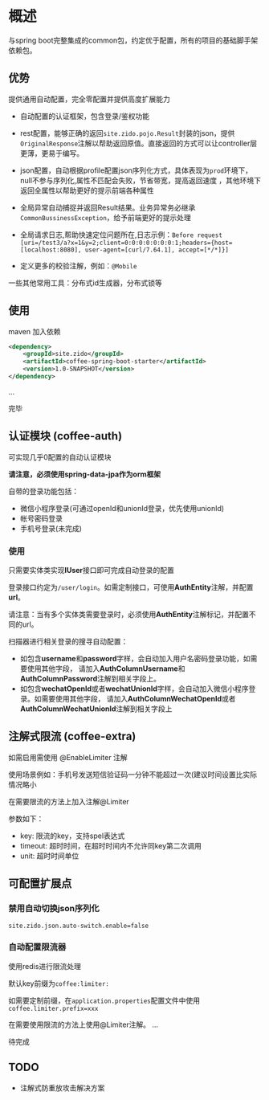 # 概述

与spring boot完整集成的common包，约定优于配置，所有的项目的基础脚手架依赖包。

## 优势

提供通用自动配置，完全零配置并提供高度扩展能力

* 自动配置的认证框架，包含登录/鉴权功能

* rest配置，能够正确的返回`site.zido.pojo.Result`封装的json，提供`OriginalResponse`注解以帮助返回原值。直接返回的方式可以让controller层更薄，更易于编写。

* json配置，自动根据profile配置json序列化方式，具体表现为`prod`环境下，null不参与序列化,属性不匹配会失败，节省带宽，提高返回速度
，其他环境下返回全属性以帮助更好的提示前端各种属性

* 全局异常自动捕捉并返回Result结果。业务异常务必继承`CommonBussinessException`，给予前端更好的提示处理

* 全局请求日志,帮助快速定位问题所在,日志示例：`Before request [uri=/test3/a?x=1&y=2;client=0:0:0:0:0:0:0:1;headers={host=[localhost:8080], user-agent=[curl/7.64.1], accept=[*/*]}]`

* 定义更多的校验注解，例如：`@Mobile`

一些其他常用工具：分布式id生成器，分布式锁等

## 使用

maven 加入依赖

```xml
<dependency>
    <groupId>site.zido</groupId>
    <artifactId>coffee-spring-boot-starter</artifactId>
    <version>1.0-SNAPSHOT</version>
</dependency>

```

...

完毕

## 认证模块 (coffee-auth)

可实现几乎0配置的自动认证模块

**请注意，必须使用spring-data-jpa作为orm框架**

自带的登录功能包括：

* 微信小程序登录(可通过openId和unionId登录，优先使用unionId)
* 帐号密码登录
* 手机号登录(未完成)

### 使用

只需要实体类实现**IUser**接口即可完成自动登录的配置

登录接口约定为`/user/login`。如需定制接口，可使用**AuthEntity**注解，并配置**url**。

请注意：当有多个实体类需要登录时，必须使用**AuthEntity**注解标记，并配置不同的url。

扫描器进行相关登录的搜寻自动配置：

* 如包含**username**和**password**字样，会自动加入用户名密码登录功能，如需要使用其他字段，
请加入**AuthColumnUsername**和**AuthColumnPassword**注解到相关字段上。
* 如包含**wechatOpenId**或者**wechatUnionId**字样，会自动加入微信小程序登录。如需要使用其他字段，
请加入**AuthColumnWechatOpenId**或者**AuthColumnWechatUnionId**注解到相关字段上

## 注解式限流 (coffee-extra)

如需启用需使用 @EnableLimiter 注解

使用场景例如：手机号发送短信验证码一分钟不能超过一次(建议时间设置比实际情况略小

在需要限流的方法上加入注解@Limiter

参数如下：

* key: 限流的key，支持spel表达式
* timeout: 超时时间，在超时时间内不允许同key第二次调用
* unit: 超时时间单位


## 可配置扩展点

### 禁用自动切换json序列化

```properties
site.zido.json.auto-switch.enable=false
```

### 自动配置限流器

使用redis进行限流处理

默认key前缀为`coffee:limiter:`

如需要定制前缀，在`application.properties`配置文件中使用`coffee.limiter.prefix=xxx`

在需要使用限流的方法上使用@Limiter注解。
...

待完成

## TODO


* 注解式防重放攻击解决方案


